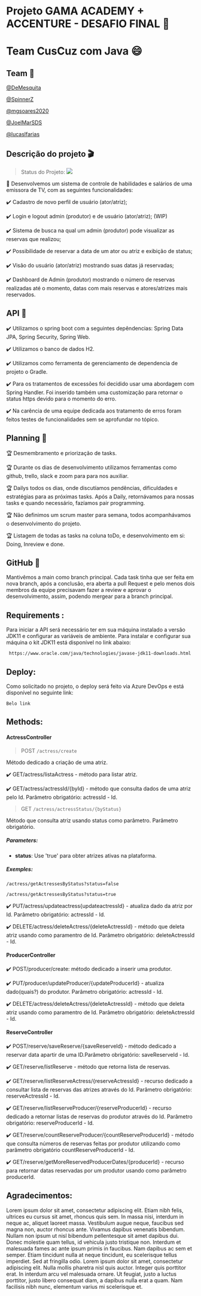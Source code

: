 # Projeto GAMA ACADEMY + ACCENTURE - DESAFIO FINAL :rocket:
# Team CusCuz com Java :smile:

## Team :facepunch:

 [@DeMesquita](https://github.com/DeMesquita) 
 
 [@SpinnerZ](https://github.com/SpinnerZ)
 
 [@mgsoares2020](https://github.com/mgsoares2020)
 
 [@JoelMarSDS](https://github.com/JoelMarSDS)
 
 [@lucaslfarias](https://github.com/lucaslfarias)
 

## Descrição do projeto :clapper:
> Status do Projeto: <img src="http://img.shields.io/static/v1?label=STATUS&message=EM%20DESENVOLVIMENTO&color=RED&style=for-the-badge"/>

:pushpin: Desenvolvemos um sistema de controle de habilidades e salários de uma emissora de TV, com as seguintes funcionalidades:

:heavy_check_mark: Cadastro de novo perfil de usuário (ator/atriz);

:heavy_check_mark: Login e logout admin (produtor) e de usuário (ator/atriz); (WIP)

:heavy_check_mark: Sistema de busca na qual um admin (produtor) pode visualizar as reservas que realizou;

:heavy_check_mark: Possibilidade de reservar a data de um ator ou atriz e exibição de status;

:heavy_check_mark: Visão do usuário (ator/atriz) mostrando suas datas já reservadas;

:heavy_check_mark: Dashboard de Admin (produtor) mostrando o número de reservas realizadas até o momento, datas com mais
reservas e atores/atrizes mais reservados.


## API :key:

:heavy_check_mark: Utilizamos o spring boot com a seguintes depêndencias: Spring Data JPA, Spring Security, Spring Web.

:heavy_check_mark: Utilizamos o banco de dados H2.

:heavy_check_mark: Utilizamos como ferramenta de gerenciamento de dependencia de projeto o Gradle.

:heavy_check_mark: Para os tratamentos de excessões foi decidido usar uma abordagem com Spring Handler. Foi inserido também uma customização para retornar o status https devido para o momento do erro.

:heavy_check_mark: Na carência de uma equipe dedicada aos tratamento de erros foram feitos testes de funcionalidades sem se aprofundar no tópico.



## Planning :scroll:

:trophy: Desmembramento e priorização de tasks.

:trophy: Durante os dias de desenvolvimento utilizamos ferramentas como github, trello, slack e zoom para para nos auxiliar.

:trophy: Dailys todos os dias, onde discutíamos pendências, dificuldades e estratégias para as próximas tasks. Após a Daily, retornávamos para nossas tasks e quando necessário, fazíamos pair programming.

:trophy: Não definimos um scrum master para semana, todos acompanhávamos o desenvolvimento do projeto.

:trophy: Listagem de todas as tasks na coluna toDo, e desenvolvimento em si: Doing, Inreview e done.

## GitHub :open_file_folder:

Mantivêmos a main como branch principal.
Cada task tinha que ser feita em nova branch, após a conclusão, era aberta a pull Request e pelo menos dois membros da equipe precisavam fazer a review e aprovar o desenvolvimento, assim, podendo mergear para a branch principal.

## Requirements :

Para iniciar a API será necessário ter em sua máquina instalado a versão JDK11 e configurar as variáveis de ambiente. Para instalar e configurar sua máquina o kit JDK11 está disponível no link abaixo:

``
https://www.oracle.com/java/technologies/javase-jdk11-downloads.html``

## Deploy:
Como solicitado no projeto, o deploy será feito via Azure DevOps e está disponível no seguinte link:

```
Belo link
```
## Methods:

#### ActressController

 
> POST `/actress/create`

Método dedicado a criação de uma atriz.

:heavy_check_mark: GET/actress/listaActress - método para listar atriz.

:heavy_check_mark: GET/actress/actressId/{byId} - método que consulta dados de uma atriz pelo Id. Parâmetro obrigatório: actressId - Id.

> GET `/actress/actressStatus/{byStatus}`  

Método que consulta atriz usando status como parâmetro. Parâmetro obrigatório.

##### Parameters:

- **status**: Use 'true' para obter atrizes ativas na plataforma.

##### Exemples: 

` /actress/getActressesByStatus?status=false `

` /actress/getActressesByStatus?status=true `

:heavy_check_mark: PUT/actress/updateactress{updateactressId} - atualiza dado da atriz por Id. Parâmetro obrigatório: actressId - Id.

:heavy_check_mark: DELETE/actress/deleteActress/{deleteActressId} - método que deleta atriz usando como paramentro de Id. Parâmetro obrigatório: deleteActressId - Id.



#### ProducerController 

:heavy_check_mark: POST/producer/create: método dedicado a inserir uma produtor.


:heavy_check_mark: PUT/producer/updateProducer/{updateProducerId} - atualiza dado(quais?) do produtor. Parâmetro obrigatório: actressId - Id.


:heavy_check_mark: DELETE/actress/deleteActress/{deleteActressId} - método que deleta atriz usando como paramentro de Id. Parâmetro obrigatório: deleteActressId - Id.

#### ReserveController

:heavy_check_mark: POST/reserve/saveReserve/{saveReserveId} - método dedicado a reservar data apartir de uma ID.Parâmetro obrigatório: saveReserveId - Id.

:heavy_check_mark: GET/reserve/listReserve -  método que retorna lista de reservas.

:heavy_check_mark: GET/reserve/listReserveActress/{reserveActressId} - recurso dedicado a consultar lista de reservas das atrizes através do Id. Parâmetro obrigatório: reserveActressId - Id.

:heavy_check_mark: GET/reserve/listReserveProducer/{reserveProducerId} - recurso dedicado a retornar listas de reservas do produtor através do Id. Parâmetro obrigatório: reserveProducerId - Id.
 
:heavy_check_mark: GET/reserve/countReserveProducer/{countReserveProducerId} -  método que consulta números de reservas feitas por produtor utilizando como parâmetro obrigatório countReserveProducerId - Id.

:heavy_check_mark: GET/reserve/getMoreReservedProducerDates/{producerId} - recurso para retornar datas reservadas por um produtor usando como parâmetro producerId.

## Agradecimentos:
Lorem ipsum dolor sit amet, consectetur adipiscing elit. Etiam nibh felis, ultrices eu cursus sit amet, rhoncus quis sem. In massa nisi, interdum in neque ac, aliquet laoreet massa. Vestibulum augue neque, faucibus sed magna non, auctor rhoncus ante. Vivamus dapibus venenatis bibendum. Nullam non ipsum ut nisl bibendum pellentesque sit amet dapibus dui. Donec molestie quam tellus, id vehicula justo tristique non. Interdum et malesuada fames ac ante ipsum primis in faucibus. Nam dapibus ac sem et semper. Etiam tincidunt nulla at neque tincidunt, eu scelerisque tellus imperdiet. Sed at fringilla odio. Lorem ipsum dolor sit amet, consectetur adipiscing elit. Nulla mollis pharetra nisl quis auctor. Integer quis porttitor erat. In interdum arcu vel malesuada ornare. Ut feugiat, justo a luctus porttitor, justo libero consequat diam, a dapibus nulla erat a quam. Nam facilisis nibh nunc, elementum varius mi scelerisque et.
